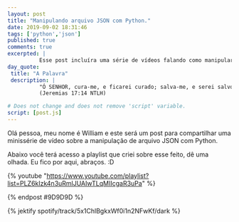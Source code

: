 ```yaml
---
layout: post
title: "Manipulando arquivo JSON com Python."
date: 2019-09-02 18:31:46
tags: ['python','json']
published: true
comments: true
excerpted: |
          Esse post incluíra uma série de vídeos falando como manipular arquivo JSON com Python.
day_quote:
 title: "A Palavra"
 description: |
          "Ó SENHOR, cura-me, e ficarei curado; salva-me, e serei salvo, pois eu canto louvores a ti." <br>
          (Jeremias 17:14 NTLH)

# Does not change and does not remove 'script' variable.
script: [post.js]
---
```


<!-- Write from here your post !!! -->

Olá pessoa, meu nome é William e este será um post para compartilhar uma minissérie de vídeo sobre a manipulação de arquivo JSON com Python.

Abaixo você terá acesso a playlist que criei sobre esse feito, dê uma olhada. Eu fico por aqui, abraços. :D


{% youtube "https://www.youtube.com/playlist?list=PLZ6kIzk4n3uRmlJUAIwTLqMIIcgaR3uPa" %}

{% endpost #9D9D9D %}

{% jektify spotify/track/5x1ChlBgkxWf0i1n2NFwKf/dark %}
